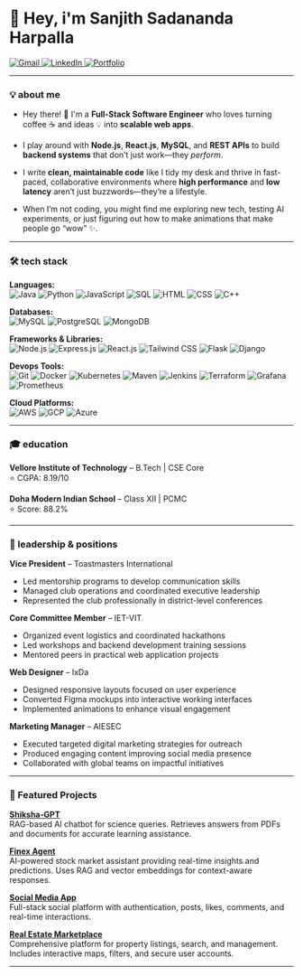 # 👋 Hey, i'm **Sanjith Sadananda Harpalla**

<p align="left">
  <a href="mailto:ssharpalla2002@gmail.com" target="_blank">
    <img src="https://img.shields.io/badge/Gmail-D14836?style=for-the-badge&logo=gmail&logoColor=white" alt="Gmail"/>
  </a>
  <a href="https://www.linkedin.com/in/sanjith-sadananda-harpalla-a3769521b" target="_blank">
    <img src="https://img.shields.io/badge/LinkedIn-0077B5?style=for-the-badge&logo=linkedin&logoColor=white" alt="LinkedIn"/>
  </a>
  <a href="https://ssh02.vercel.app" target="_blank">
    <img src="https://img.shields.io/badge/Portfolio-000000?style=for-the-badge&logo=googlechrome&logoColor=white" alt="Portfolio"/>
  </a>
</p>

---

### 💡 about me

 - Hey there! 👋 I'm a **Full-Stack Software Engineer** who loves turning coffee ☕ and ideas 💡 into **scalable web apps**.  

 - I play around with **Node.js**, **React.js**, **MySQL**, and **REST APIs** to build **backend systems** that don’t just work—they *perform*.

 - I write **clean, maintainable code** like I tidy my desk and thrive in fast-paced, collaborative environments where **high performance** and **low latency** aren’t just buzzwords—they’re a lifestyle.  

 - When I’m not coding, you might find me exploring new tech, testing AI experiments, or just figuring out how to make animations that make people go “wow” ✨.

---

### 🛠 tech stack

**Languages:**  
![Java](https://img.shields.io/badge/-Java-007396?style=for-the-badge&logo=java&logoColor=white) 
![Python](https://img.shields.io/badge/-Python-3776AB?style=for-the-badge&logo=python&logoColor=white) 
![JavaScript](https://img.shields.io/badge/-JavaScript-F7DF1E?style=for-the-badge&logo=javascript&logoColor=black) 
![SQL](https://img.shields.io/badge/-SQL-00758F?style=for-the-badge&logo=mysql&logoColor=white) 
![HTML](https://img.shields.io/badge/-HTML-E34F26?style=for-the-badge&logo=html5&logoColor=white) 
![CSS](https://img.shields.io/badge/-CSS-1572B6?style=for-the-badge&logo=css3&logoColor=white) 
![C++](https://img.shields.io/badge/-C++-00599C?style=for-the-badge&logo=c%2B%2B&logoColor=white) 

**Databases:**  
![MySQL](https://img.shields.io/badge/-MySQL-00758F?style=for-the-badge&logo=mysql&logoColor=white) 
![PostgreSQL](https://img.shields.io/badge/-PostgreSQL-4169E1?style=for-the-badge&logo=postgresql&logoColor=white) 
![MongoDB](https://img.shields.io/badge/-MongoDB-47A248?style=for-the-badge&logo=mongodb&logoColor=white) 

**Frameworks & Libraries:**  
![Node.js](https://img.shields.io/badge/-Node.js-339933?style=for-the-badge&logo=nodedotjs&logoColor=white) 
![Express.js](https://img.shields.io/badge/-Express-000000?style=for-the-badge) 
![React.js](https://img.shields.io/badge/-React-61DAFB?style=for-the-badge&logo=react&logoColor=black) 
![Tailwind CSS](https://img.shields.io/badge/-TailwindCSS-38B2AC?style=for-the-badge&logo=tailwind-css&logoColor=white) 
![Flask](https://img.shields.io/badge/-Flask-000000?style=for-the-badge&logo=flask&logoColor=white) 
![Django](https://img.shields.io/badge/-Django-092E20?style=for-the-badge&logo=django&logoColor=white) 

**Devops Tools:**  
![Git](https://img.shields.io/badge/-Git-F05032?style=for-the-badge&logo=git&logoColor=white) 
![Docker](https://img.shields.io/badge/-Docker-2496ED?style=for-the-badge&logo=docker&logoColor=white) 
![Kubernetes](https://img.shields.io/badge/-Kubernetes-326CE5?style=for-the-badge&logo=kubernetes&logoColor=white) 
![Maven](https://img.shields.io/badge/-Maven-C71A36?style=for-the-badge&logo=apachemaven&logoColor=white) 
![Jenkins](https://img.shields.io/badge/-Jenkins-D24939?style=for-the-badge&logo=jenkins&logoColor=white) 
![Terraform](https://img.shields.io/badge/-Terraform-623CE4?style=for-the-badge&logo=terraform&logoColor=white) 
![Grafana](https://img.shields.io/badge/-Grafana-F46800?style=for-the-badge&logo=grafana&logoColor=white) 
![Prometheus](https://img.shields.io/badge/-Prometheus-E6522C?style=for-the-badge&logo=prometheus&logoColor=white) 

**Cloud Platforms:**  
![AWS](https://img.shields.io/badge/-AWS-232F3E?style=for-the-badge&logo=amazonaws&logoColor=white) 
![GCP](https://img.shields.io/badge/-GCP-F0BC00?style=for-the-badge&logo=googlecloud&logoColor=white) 
![Azure](https://img.shields.io/badge/-Azure-0089D6?style=for-the-badge&logo=microsoftazure&logoColor=white)

---

### 🎓 education

**Vellore Institute of Technology** – B.Tech | CSE Core  
⭐ CGPA: 8.19/10  

**Doha Modern Indian School** – Class XII | PCMC  
⭐ Score: 88.2%  

---

### 💼 leadership & positions

**Vice President** – Toastmasters International  
- Led mentorship programs to develop communication skills  
- Managed club operations and coordinated executive leadership  
- Represented the club professionally in district-level conferences

**Core Committee Member** – IET-VIT  
- Organized event logistics and coordinated hackathons  
- Led workshops and backend development training sessions  
- Mentored peers in practical web application projects

**Web Designer** – IxDa  
- Designed responsive layouts focused on user experience  
- Converted Figma mockups into interactive working interfaces  
- Implemented animations to enhance visual engagement

**Marketing Manager** – AIESEC  
- Executed targeted digital marketing strategies for outreach  
- Produced engaging content improving social media presence  
- Collaborated with global teams on impactful initiatives

---

### 🌟 Featured Projects

**[Shiksha‑GPT](https://github.com/ssharpalla2002/Shiksha_GPT)**  
RAG-based AI chatbot for science queries. Retrieves answers from PDFs and documents for accurate learning assistance.

**[Finex Agent](https://github.com/ssharpalla2002/Finex_Agent)**  
AI-powered stock market assistant providing real-time insights and predictions. Uses RAG and vector embeddings for context-aware responses.

**[Social Media App](https://github.com/ssharpalla2002/Social_Media_App)**  
Full-stack social platform with authentication, posts, likes, comments, and real-time interactions.

**[Real Estate Marketplace](https://github.com/ssharpalla2002/Real_Estate_Marketplace)**  
Comprehensive platform for property listings, search, and management. Includes interactive maps, filters, and secure user accounts.

---
